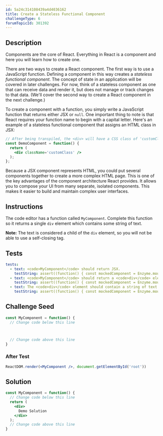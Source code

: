 ```yaml
---
id: 5a24c314108439a4d4036162
title: Create a Stateless Functional Component
challengeType: 6
forumTopicId: 301392
---
```


## Description

<section id='description'>

Components are the core of React. Everything in React is a component and here you will learn how to create one.

There are two ways to create a React component. The first way is to use a JavaScript function. Defining a component in this way creates a *stateless functional component*. The concept of state in an application will be covered in later challenges. For now, think of a stateless component as one that can receive data and render it, but does not manage or track changes to that data. (We'll cover the second way to create a React component in the next challenge.)

To create a component with a function, you simply write a JavaScript function that returns either JSX or `null`. One important thing to note is that React requires your function name to begin with a capital letter. Here's an example of a stateless functional component that assigns an HTML class in JSX:

```jsx
// After being transpiled, the <div> will have a CSS class of 'customClass'
const DemoComponent = function() {
  return (
    <div className='customClass' />
  );
};
```

Because a JSX component represents HTML, you could put several components together to create a more complex HTML page. This is one of the key advantages of the component architecture React provides. It allows you to compose your UI from many separate, isolated components. This makes it easier to build and maintain complex user interfaces.

</section>

## Instructions

<section id='instructions'>

The code editor has a function called `MyComponent`. Complete this function so it returns a single `div` element which contains some string of text.

**Note:** The text is considered a child of the `div` element, so you will not be able to use a self-closing tag.

</section>

## Tests

<section id='tests'>

```yml
tests:
  - text: <code>MyComponent</code> should return JSX.
    testString: assert((function() { const mockedComponent = Enzyme.mount(React.createElement(MyComponent)); return mockedComponent.length === 1; })());
  - text: <code>MyComponent</code> should return a <code>div</code> element.
    testString: assert((function() { const mockedComponent = Enzyme.mount(React.createElement(MyComponent)); return mockedComponent.children().type() === 'div' })());
  - text: The <code>div</code> element should contain a string of text.
    testString: assert((function() { const mockedComponent = Enzyme.mount(React.createElement(MyComponent)); return mockedComponent.find('div').text() !== ''; })());

```

</section>

## Challenge Seed

<section id='challengeSeed'>

<div id='jsx-seed'>

```jsx
const MyComponent = function() {
  // Change code below this line



  // Change code above this line
}
```

</div>

### After Test

<div id='jsx-teardown'>

```jsx
ReactDOM.render(<MyComponent />, document.getElementById('root'))
```

</div>

</section>

## Solution

<section id='solution'>

```jsx
const MyComponent = function() {
  // Change code below this line
  return (
    <div>
      Demo Solution
    </div>
  );
  // Change code above this line
}
```

</section>
